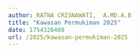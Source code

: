 ```yaml
---
author: RATNA CRISNAWATI,  A.MD.A.B
title: "Kawasan Permukiman 2025"
date: 1754326408
url: /2025/kawasan-permukiman-2025
---
```


